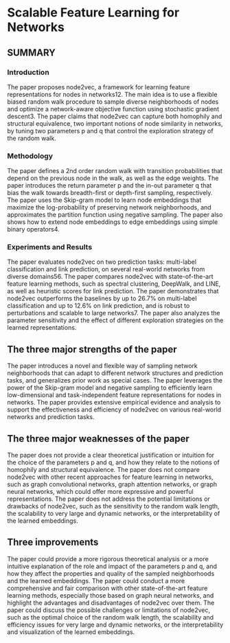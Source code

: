 # Scalable Feature Learning for Networks

## SUMMARY

### Introduction
  The paper proposes node2vec, a framework for learning feature representations for nodes in networks12.
  The main idea is to use a flexible biased random walk procedure to sample diverse neighborhoods of nodes and optimize a network-aware objective function using stochastic gradient descent3.
  The paper claims that node2vec can capture both homophily and structural equivalence, two important notions of node similarity in networks, by tuning two parameters p and q that control the exploration strategy of the random walk.

### Methodology

  The paper defines a 2nd order random walk with transition probabilities that depend on the previous node in the walk, as well as the edge weights.
  The paper introduces the return parameter p and the in-out parameter q that bias the walk towards breadth-first or depth-first sampling, respectively.
  The paper uses the Skip-gram model to learn node embeddings that maximize the log-probability of preserving network neighborhoods, and approximates the partition function using negative sampling.
  The paper also shows how to extend node embeddings to edge embeddings using simple binary operators4.

### Experiments and Results

  The paper evaluates node2vec on two prediction tasks: multi-label classification and link prediction, on several real-world networks from diverse domains56.
  The paper compares node2vec with state-of-the-art feature learning methods, such as spectral clustering, DeepWalk, and LINE, as well as heuristic scores for link prediction.
  The paper demonstrates that node2vec outperforms the baselines by up to 26.7% on multi-label classification and up to 12.6% on link prediction, and is robust to perturbations and scalable to large networks7.
  The paper also analyzes the parameter sensitivity and the effect of different exploration strategies on the learned representations.

## The three major strengths of the paper

  The paper introduces a novel and flexible way of sampling network neighborhoods that can adapt to different network structures and prediction tasks, and generalizes prior work as special cases.
  The paper leverages the power of the Skip-gram model and negative sampling to efficiently learn low-dimensional and task-independent feature representations for nodes in networks.
  The paper provides extensive empirical evidence and analysis to support the effectiveness and efficiency of node2vec on various real-world networks and prediction tasks.

## The three major weaknesses of the paper

  The paper does not provide a clear theoretical justification or intuition for the choice of the parameters p and q, and how they relate to the notions of homophily and structural equivalence.
  The paper does not compare node2vec with other recent approaches for feature learning in networks, such as graph convolutional networks, graph attention networks, or graph neural networks, which could offer more expressive and powerful representations.
  The paper does not address the potential limitations or drawbacks of node2vec, such as the sensitivity to the random walk length, the scalability to very large and dynamic networks, or the interpretability of the learned embeddings.

## Three improvements

  The paper could provide a more rigorous theoretical analysis or a more intuitive explanation of the role and impact of the parameters p and q, and how they affect the properties and quality of the sampled neighborhoods and the learned embeddings.
  The paper could conduct a more comprehensive and fair comparison with other state-of-the-art feature learning methods, especially those based on graph neural networks, and highlight the advantages and disadvantages of node2vec over them.
  The paper could discuss the possible challenges or limitations of node2vec, such as the optimal choice of the random walk length, the scalability and efficiency issues for very large and dynamic networks, or the interpretability and visualization of the learned embeddings.
